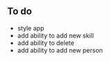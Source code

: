 ## To do

- style app
- add ability to add new skill
- add ability to delete
- add ability to add new person
